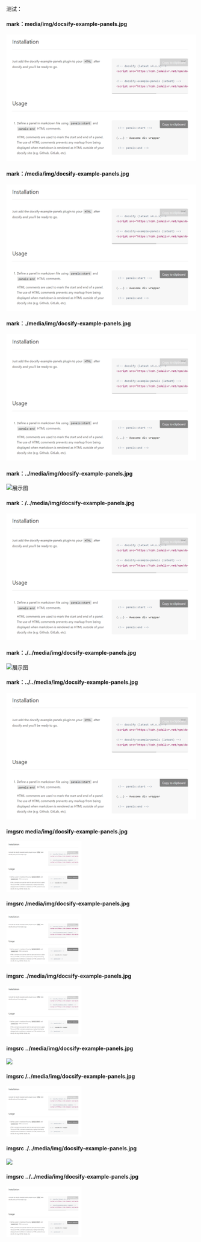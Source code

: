   测试：
#### mark：media/img/docsify-example-panels.jpg
![](media/img/docsify-example-panels.jpg "展示图")

#### mark：/media/img/docsify-example-panels.jpg
![](/media/img/docsify-example-panels.jpg "展示图")

#### mark：./media/img/docsify-example-panels.jpg
![](./media/img/docsify-example-panels.jpg "展示图")

#### mark：../media/img/docsify-example-panels.jpg
![](../media/img/docsify-example-panels.jpg "展示图")

#### mark：/../media/img/docsify-example-panels.jpg
![](/../media/img/docsify-example-panels.jpg "展示图")

#### mark：./../media/img/docsify-example-panels.jpg
![](./../media/img/docsify-example-panels.jpg "展示图")

#### mark：../../media/img/docsify-example-panels.jpg
![](../../media/img/docsify-example-panels.jpg "展示图")

#### imgsrc media/img/docsify-example-panels.jpg
  <img src="media/img/docsify-example-panels.jpg" width="200px">

#### imgsrc /media/img/docsify-example-panels.jpg
  <img src="/media/img/docsify-example-panels.jpg" width="200px">

#### imgsrc ./media/img/docsify-example-panels.jpg
  <img src="./media/img/docsify-example-panels.jpg" width="200px">

#### imgsrc ../media/img/docsify-example-panels.jpg
  <img src="../media/img/docsify-example-panels.jpg" width="200px">

#### imgsrc /../media/img/docsify-example-panels.jpg
  <img src="/../media/img/docsify-example-panels.jpg" width="200px">

#### imgsrc ./../media/img/docsify-example-panels.jpg
  <img src="./../media/img/docsify-example-panels.jpg" width="200px">

#### imgsrc ../../media/img/docsify-example-panels.jpg
  <img src="../../media/img/docsify-example-panels.jpg" width="200px">